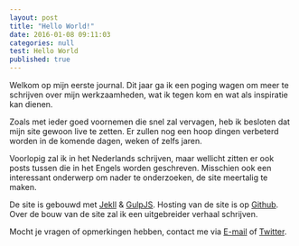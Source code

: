 ```yaml
---
layout: post
title: "Hello World!"
date: 2016-01-08 09:11:03
categories: null
test: Hello World
published: true
---
```



Welkom op mijn eerste journal. Dit jaar ga ik een poging wagen om meer te schrijven over mijn werkzaamheden, wat ik tegen kom en wat als inspiratie kan dienen.

Zoals met ieder goed voornemen die snel zal vervagen, heb ik besloten dat mijn site gewoon live te zetten. Er zullen nog een hoop dingen verbeterd worden in de komende dagen, weken of zelfs jaren.

Voorlopig zal ik in het Nederlands schrijven, maar wellicht zitten er ook posts tussen die in het Engels worden geschreven. Misschien ook een interessant onderwerp om nader te onderzoeken, de site meertalig te maken.  

De site is gebouwd met [Jekll](http://jekyllrb.com/) & [GulpJS](http://http://gulpjs.com/). Hosting van de site is op [Github](https://github.com/). Over de bouw van de site zal ik een uitgebreider verhaal schrijven.

Mocht je vragen of opmerkingen hebben, contact me via [E-mail](mailto:bruce@moerdjiman.com) of [Twitter](https://twitter.com/broezer).
